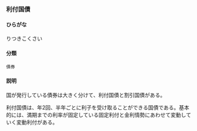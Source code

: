 <div style="display:none;">

## [あ行](securities-terms?id=あ行)
## [か行](securities-terms?id=か行)
## [さ行](securities-terms?id=さ行)
## [た行](securities-terms?id=た行)
## [な行](securities-terms?id=な行)
## [は行](securities-terms?id=は行)
## [ま行](securities-terms?id=ま行)
## [や行](securities-terms?id=や行)
## [ら行](securities-terms?id=ら行)

</div>

### 利付国債

#### ひらがな

りつきこくさい

#### 分類

`債券`

#### 説明

国が発行している債券は大きく分けて、利付国債と割引国債がある。
利付国債は、年2回、半年ごとに利子を受け取ることができる国債である。基本的には、満期までの利率が固定している固定利付と金利情勢にあわせて変動していく変動利付がある。

<div style="display:none;">

## [わ行](securities-terms?id=わ行)
## [英数字・記号](securities-terms?id=英数字・記号)

</div>

